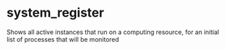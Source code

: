 # system_register
Shows all active instances that run on a computing resource, for an initial list of processes that will be monitored
